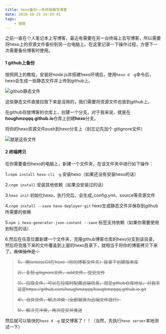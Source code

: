 ```yaml
---
title: hexo备份——多终端编写博客
date: 2018-10-25 14:39:41
tags:
	- 随笔
---
```


​        之前一直在个人笔记本上写博客，最近有需要在另一台终端上去写博客，所以需要将hexo上的资源文件备份到另一台电脑上。在这里记录一下操作过程，方便下一次需要备份博客时使用。

#### 1 github上备份

​        按照网上的教程，安装好node.js并搭建hexo环境后，使用```hexo d -g```命令后，hexo会生成一些静态文件并上传到github上。

![github静态文件](github上静态文件.png)

这些静态文件直接拉取下来是没用的，我们需要将资源文件也放到github上。



<!-- more -->



在github存放博客的仓库上，创建一个分支。对于我来说，就是在**houghmzqqq.github.io**仓库上创建**hexo**分支。

将你的hexo资源文件push到hexo分支上（别忘记先加个.gitignore文件）

![就是这些文件](hexo分支.png)





#### 2 终端拷贝

在你需要备份hexo的电脑上，新建一个文件夹，在该文件夹中进行如下操作：

1.```cnpm install hexo-cli -g``` 安装hexo（如果还没有安装hexo的话）

2.```cnpm install``` 安装其他依赖（如果没安装过的话）

3.```hexo init``` 初始化hexo，执行完后，会生成_config.yml、source等资源文件

4.```cnpm install --save hexo-deployer-git``` hexo生成静态文件并保存到github所需要的依赖

5.```npm i hexo-generator-json-content --save``` 标签支持依赖（如果你需要使用到标签的话）

6.然后在任意位置新建一个文件夹，克隆github博客仓库的hexo分支到该目录，然后将克隆下来的文件覆盖到上面的hexo目录下，就相当于将你的博客拷贝下来了。~~具体操作是：~~

> ~~1)、用tortoiseGit在hexo（你的博客文件夹）目录下创建版本库~~
>
> ~~2)、复制.gitignore文件，add文件，提交文件~~
>
> ~~3)、拉取文件，可以在拉取时配置远端信息，就是github仓库地址，对我来说是https://github.com/houghmzqqq/houghmzqqq.github.io.git~~
>
> ~~4)、合并文件，解决冲突（全部替换为远端文件就行）~~
>
> ~~5)、解决完冲突，再次提交并推送~~

然后就可以愉快的```hexo d -g``` 提交博客了！！（当然，先执行`hexo server`本地测试一下）

